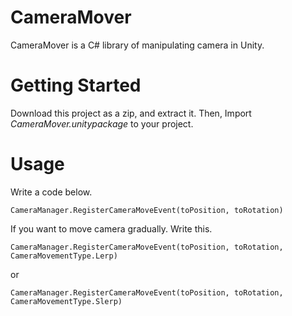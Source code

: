 # CameraMover
CameraMover is a C# library of manipulating camera in Unity.

# Getting Started
Download this project as a zip, and extract it.
Then, Import *CameraMover.unitypackage* to your project.


# Usage

Write a code below.

`CameraManager.RegisterCameraMoveEvent(toPosition, toRotation)`

If you want to move camera gradually.
Write this.

`CameraManager.RegisterCameraMoveEvent(toPosition, toRotation, CameraMovementType.Lerp)`

or 

`CameraManager.RegisterCameraMoveEvent(toPosition, toRotation, CameraMovementType.Slerp)`



